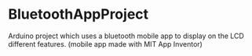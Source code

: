 # BluetoothAppProject
Arduino project which uses a bluetooth mobile app to display on the LCD different features.
(mobile app made with MIT App Inventor)
